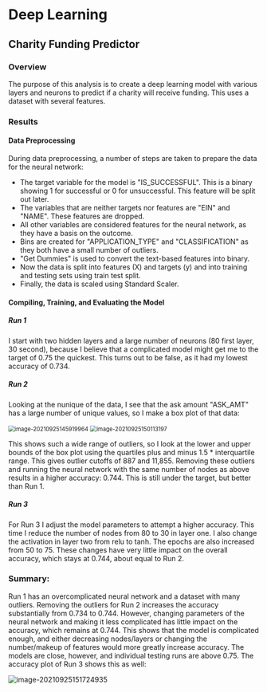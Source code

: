 # Deep Learning

## Charity Funding Predictor



### Overview

The purpose of this analysis is to create a deep learning model with various layers and neurons to predict if a charity will receive funding. This uses a dataset with several features.



### Results

#### Data Preprocessing

During data preprocessing, a number of steps are taken to prepare the data for the neural network:

- The target variable for the model is "IS_SUCCESSFUL". This is a binary showing 1 for successful or 0 for unsuccessful. This feature will be split out later.
- The variables that are neither targets nor features are "EIN" and "NAME". These features are dropped.
- All other variables are considered features for the neural network, as they have a basis on the outcome.
- Bins are created for "APPLICATION_TYPE" and "CLASSIFICATION" as they both have a small number of outliers.
- "Get Dummies" is used to convert the text-based features into binary.
- Now the data is split into features (X) and targets (y) and into training and testing sets using train test split.
- Finally, the data is scaled using Standard Scaler.



#### Compiling, Training, and Evaluating the Model

##### Run 1

I start with two hidden layers and a large number of neurons (80 first layer, 30 second), because I believe that a complicated model might get me to the target of 0.75 the quickest. This turns out to be false, as it had my lowest accuracy of 0.734. 

##### Run 2

Looking at the nunique of the data, I see that the ask amount "ASK_AMT" has a large number of unique values, so I make a box plot of that data:

<img src="C:\Users\adamh\Documents\Homework\Deep-Learning\Resources\image-20210925145919964.png" alt="image-20210925145919964" style="zoom: 80%;" /> <img src="C:\Users\adamh\Documents\Homework\Deep-Learning\Resources\image-20210925150113197.png" alt="image-20210925150113197" style="zoom: 80%;" />

This shows such a wide range of outliers, so I look at the lower and upper bounds of the box plot using the quartiles plus and minus 1.5 * interquartile range. This gives outlier cutoffs of 887 and 11,855. Removing these outliers and running the neural network with the same number of nodes as above results in a higher accuracy: 0.744. This is still under the target, but better than Run 1.

##### Run 3

For Run 3 I adjust the model parameters to attempt a higher accuracy. This time I reduce the number of nodes from 80 to 30 in layer one. I also change the activation in layer two from relu to tanh. The epochs are also increased from 50 to 75. These changes have very little impact on the overall accuracy, which stays at 0.744, about equal to Run 2. 



### Summary: 

Run 1 has an overcomplicated neural network and a dataset with many outliers. Removing the outliers for Run 2 increases the accuracy substantially from 0.734 to 0.744. However, changing parameters of the neural network and making it less complicated has little impact on the accuracy, which remains at 0.744. This shows that the model is complicated enough, and either decreasing nodes/layers or changing the number/makeup of features would more greatly increase accuracy. The models are close, however, and individual testing runs are above 0.75. The accuracy plot of Run 3 shows this as well:

![image-20210925151724935](C:\Users\adamh\Documents\Homework\Deep-Learning\Resources\image-20210925151724935.png)

